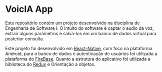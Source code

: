 
# VoicIA App

Este repositório contém um projeto desenvolvido na disciplina de Engenharia de Software I. O intuito do software é captar o audio da voz, extrair alguns parâmetros e salva-los em um banco de dados virtual para posterior consulta.

Este projeto foi desenvolvido em [React-Native](https://facebook.github.io/react-native/docs/getting-started), com foco na plataforma Android, para o banco de dados e autenticação de usuários foi utilizada a plataforma do [FireBase](https://firebase.google.com/docs). Quanto a estrutura do aplicativo foi utilizada a biblioteca do [Redux](https://redux.js.org/) e Orientação a objetos.





